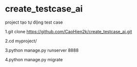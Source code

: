 # create_testcase_ai
project tạo tự động test case

1.git clone https://github.com/CaoHien2k/create_testcase_ai.git

2.cd myproject/

3.python manage.py runserver 8888

4.python manage.py migrate
